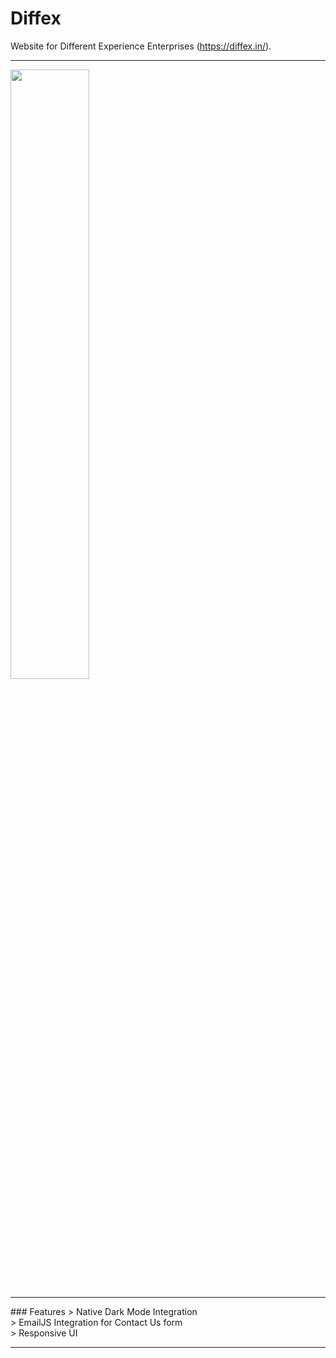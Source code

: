 # Diffex
Website for Different Experience Enterprises (https://diffex.in/).
<hr>
<img src="https://i.ibb.co/1zB4Z7T/Screenshot-51.png" width="50%">
<hr>
### Features
> Native Dark Mode Integration<br>
> EmailJS Integration for Contact Us form<br>
> Responsive UI
<hr>
